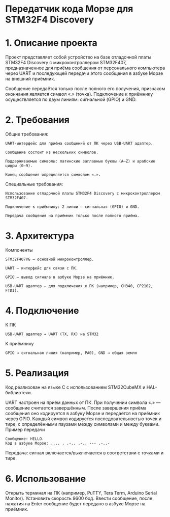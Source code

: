 # Передатчик кода Морзе для STM32F4 Discovery
# 1. Описание проекта
Проект представляет собой устройство на базе отладочной платы STM32F4 Discovery с микроконтроллером STM32F407, предназначенное для приёма сообщения от персонального компьютера через UART и последующей передачи этого сообщения в азбуке Морзе на внешний приёмник.

Сообщение передаётся только после полного его получения, признаком окончания является символ «.» (точка). Подключение к приёмнику осуществляется по двум линиям: сигнальной (GPIO) и GND.

# 2. Требования
Общие требования:

    UART-интерфейс для приёма сообщений от ПК через USB-UART адаптер.
    
    Сообщение состоит из нескольких символов.
    
    Поддерживаемые символы: латинские заглавные буквы (A–Z) и арабские цифры (0–9).
    
    Конец сообщения определяется символом «.».
    
Специальные требования:

    Использование отладочной платы STM32F4 Discovery с микроконтроллером STM32F407.
    
    Подключение к приёмнику: 2 линии — сигнальная (GPIO) и GND.
    
    Передача сообщения на приёмник только после полного приёма.
# 3. Архитектура
Компоненты

    STM32F407VG — основной микроконтроллер.
    
    UART — интерфейс для связи с ПК.
    
    GPIO — вывод сигнала в азбуке Морзе на приёмник.
    
    USB-UART адаптер — для подключения к ПК (например, CH340, CP2102, FTDI).
# 4. Подключение
К ПК

    USB-UART адаптер → UART (TX, RX) на STM32
К приёмнику

    GPIO → сигнальная линия (например, PA0), GND → общая земля

# 5. Реализация
Код реализован на языке C с использованием STM32CubeMX и HAL-библиотеки.

UART настроен на приём данных от ПК.
При получении символа «.» — сообщение считается завершённым.
После завершения приёма сообщения оно кодируется в азбуку Морзе и передаётся на приёмник через GPIO.
Каждый символ кодируется последовательностью точек и тире, с определёнными паузами между символами и между буквами.
Пример передачи

    Сообщение: HELLO.
    Код в азбуке Морзе: .... . .-.. .-.. --- .-..-
Передача: сигнал включается/выключается в соответствии с точками и тире.
# 6. Использование
Открыть терминал на ПК (например, PuTTY, Tera Term, Arduino Serial Monitor).
Установить скорость 9600 бод.
Ввести сообщение, после нажатия на Enter сообщение будет передано в азбуке Морзе на приёмник.
